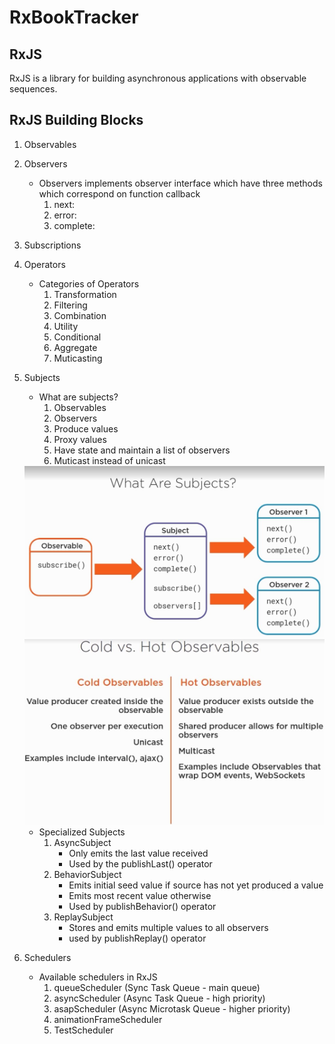 # RxBookTracker

## RxJS

RxJS is a library for building asynchronous applications with observable sequences.

## RxJS Building Blocks

1.  Observables
1.  Observers
    -   Observers implements observer interface which have three methods which correspond on function callback
        1.  next:
        1.  error:
        1.  complete:
1.  Subscriptions
1.  Operators
    - Categories of Operators
        1. Transformation
        1. Filtering
        1. Combination
        1. Utility
        1. Conditional
        1. Aggregate
        1. Muticasting
1.  Subjects
    - What are subjects?
        1. Observables
        1. Observers
        1. Produce values
        1. Proxy values
        1. Have state and maintain a list of observers
        1. Muticast instead of unicast

    <img src="img/subject.JPG" width="500" >
    <img src="img/hot-cold-Observables.JPG" width="500" >

    - Specialized Subjects
        1. AsyncSubject
            - Only emits the last value received
            - Used by the publishLast() operator
        1. BehaviorSubject
            - Emits initial seed value if source has not yet produced a value
            - Emits most recent value otherwise
            - Used by publishBehavior() operator
        1. ReplaySubject
            - Stores and emits multiple values to all observers
            - used by publishReplay() operator
1.  Schedulers
    - Available schedulers in RxJS
        1. queueScheduler (Sync Task Queue - main queue)
        1. asyncScheduler (Async Task Queue - high priority)
        1. asapScheduler (Async Microtask Queue - higher priority)
        1. animationFrameScheduler
        1. TestScheduler
